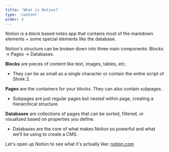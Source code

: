 ```yaml
---
title: 'What is Notion?'
type: 'content'
order: 4
---
```

Notion is a block based notes app that contains most of the markdown elements + some special elements like the database.

Notion's structure can be broken down into three main components: Blocks -> Pages -> Databases.

**Blocks** are pieces of content like text, images, tables, etc.

* They can be as small as a single character or contain the entire script of Shrek 2.

**Pages** are the containers for your blocks. They can also contain subpages.

* Subpages are just regular pages but nested within page, creating a hierarchical structure.

**Databases** are collections of pages that can be sorted, filtered, or visualized based on properties you define.

* Databases are the core of what makes Notion so powerful and what we’ll be using to create a CMS.

Let's open up Notion to see what it's actually like: [notion.com](https://notion.com)
